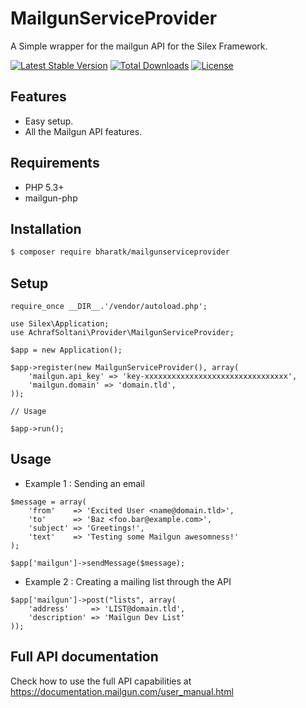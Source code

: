 # MailgunServiceProvider

A Simple wrapper for the mailgun API for the Silex Framework.

[![Latest Stable Version](https://poser.pugx.org/achrafsoltani/mailgunserviceprovider/v/stable)](https://packagist.org/packages/achrafsoltani/mailgunserviceprovider)
[![Total Downloads](https://poser.pugx.org/achrafsoltani/mailgunserviceprovider/downloads)](https://packagist.org/packages/achrafsoltani/mailgunserviceprovider)
[![License](https://poser.pugx.org/achrafsoltani/mailgunserviceprovider/license)](https://packagist.org/packages/achrafsoltani/mailgunserviceprovider)

Features
--------
* Easy setup.
* All the Mailgun API features.

Requirements
------------
 * PHP 5.3+
 * mailgun-php
  
Installation
------------ 
```sh
$ composer require bharatk/mailgunserviceprovider
```
Setup
------------
``` {.php}
require_once __DIR__.'/vendor/autoload.php';

use Silex\Application;
use AchrafSoltani\Provider\MailgunServiceProvider;

$app = new Application();

$app->register(new MailgunServiceProvider(), array(
    'mailgun.api_key' => 'key-xxxxxxxxxxxxxxxxxxxxxxxxxxxxxxxx',
    'mailgun.domain' => 'domain.tld',
));

// Usage

$app->run();
```
Usage
------------
* Example 1 : Sending an email

``` {.php}
$message = array(
    'from'    => 'Excited User <name@domain.tld>',
    'to'      => 'Baz <foo.bar@example.com>',
    'subject' => 'Greetings!',
    'text'    => 'Testing some Mailgun awesomness!'    
);

$app['mailgun']->sendMessage($message);
```

* Example 2 : Creating a mailing list through the API

``` {.php}
$app['mailgun']->post("lists", array(
    'address'     => 'LIST@domain.tld',
    'description' => 'Mailgun Dev List'
));
```
Full API documentation
------------
Check how to use the full API capabilities at https://documentation.mailgun.com/user_manual.html
